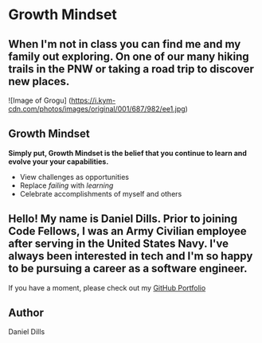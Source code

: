 # Growth Mindset

## When I'm not in class you can find me and my family out exploring. On one of our many hiking trails in the PNW or taking a road trip to discover new places.

![Image of Grogu]
(https://i.kym-cdn.com/photos/images/original/001/687/982/ee1.jpg)

## Growth Mindset
__Simply put, Growth Mindset is the belief that you continue to learn and evolve your your capabilities.__

- View challenges as opportunities
- Replace *failing* with *learning*
- Celebrate accomplishments of myself and others


## Hello! My name is Daniel Dills. Prior to joining Code Fellows, I was an Army Civilian employee after serving in the United States Navy. I've always been interested in tech and I'm so happy to be pursuing a career as a software engineer.

If you have a moment, please check out my [GitHub Portfolio](https://github.com/danieldills)

## Author
Daniel Dills



